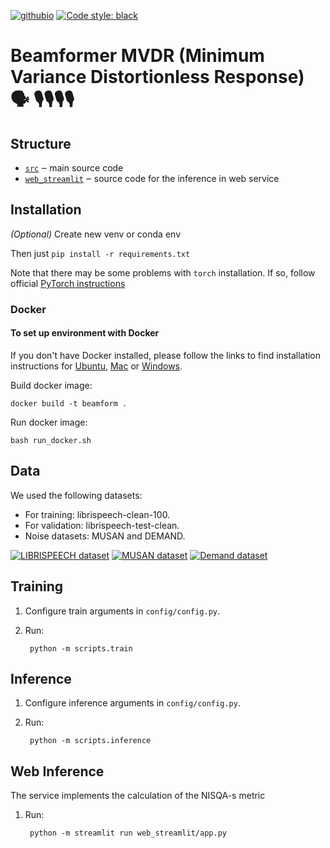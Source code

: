  [![githubio](https://img.shields.io/badge/GitHub.io-Audio_Samples-blue?logo=Github&style=flat-square)](https://maks00170.github.io/beam_github_page/)
[![Code style: black](https://img.shields.io/badge/code%20style-black-000000.svg)](https://github.com/psf/black)

# Beamformer MVDR (Minimum Variance Distortionless Response) 🗣  🎙️🎙️🎙️🎙️

## Structure
- [`src`](./src) ‒ main source code
- [`web_streamlit`](./web_streamlit) ‒ source code for the inference in web service

## Installation

_(Optional)_ Create new venv or conda env

Then just `pip install -r requirements.txt`

Note that there may be some problems with `torch` installation. If so, follow official [PyTorch instructions](https://pytorch.org/get-started/locally/)
### Docker
#### To set up environment with Docker

If you don't have Docker installed, please follow the links to find installation instructions for [Ubuntu](https://docs.docker.com/desktop/install/linux-install/), [Mac](https://docs.docker.com/desktop/install/mac-install/) or [Windows](https://docs.docker.com/desktop/install/windows-install/).

Build docker image:

    docker build -t beamform .

Run docker image:

    bash run_docker.sh

## Data
We used the following datasets:
* For training: librispeech-clean-100.
* For validation: librispeech-test-clean.
* Noise datasets: MUSAN and DEMAND.

[![LIBRISPEECH dataset](https://img.shields.io/badge/LIBRISPEECH%20-E0FFFF)](https://www.openslr.org/12)
[![MUSAN dataset](https://img.shields.io/badge/MUSAN%20-4169E1)](https://www.openslr.org/17/)
[![Demand dataset](https://img.shields.io/badge/Demand%20-CD5C5C)](https://www.kaggle.com/datasets/chrisfilo/demand)

## Training
1. Configure train arguments in `config/config.py`.
2. Run:      

        python -m scripts.train

## Inference
1. Configure inference arguments in `config/config.py`.
2. Run: 
 
        python -m scripts.inference
      
## Web Inference
The service implements the calculation of the NISQA-s metric
1. Run: 

        python -m streamlit run web_streamlit/app.py
